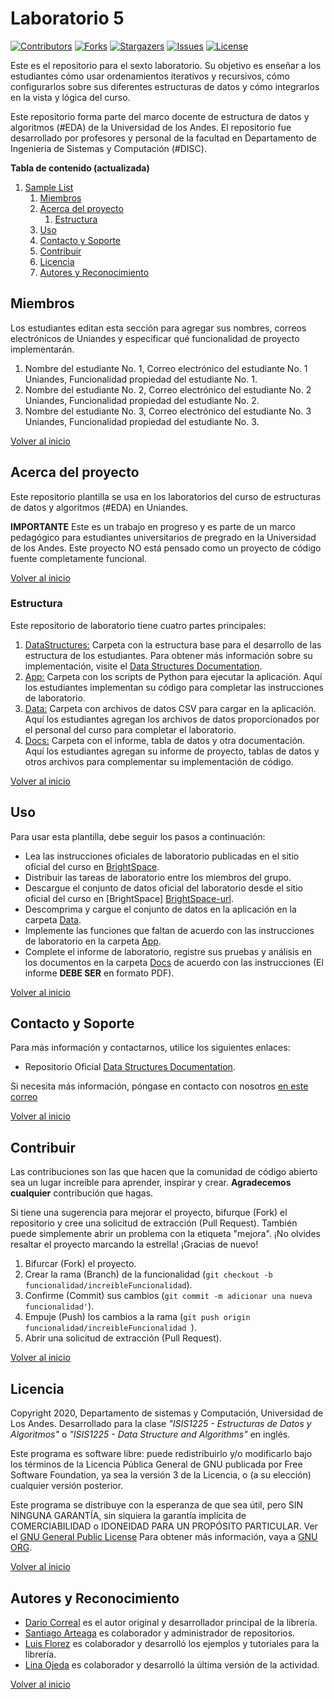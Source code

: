 # Laboratorio 5

[![Contributors][laboratorio-5-contributors-shield]][laboratorio-5-contributors-url]
[![Forks][laboratorio-5-forks-shield]][laboratorio-5-forks-url]
[![Stargazers][laboratorio-5-stars-shield]][laboratorio-5-stars-url]
[![Issues][laboratorio-5-issues-shield]][laboratorio-5-issues-url]
[![License][laboratorio-5-license-shield]][laboratorio-5-license-url]

Este es el repositorio para el sexto laboratorio. Su objetivo es enseñar a los estudiantes cómo usar ordenamientos iterativos y recursivos, cómo configurarlos sobre sus diferentes estructuras de datos y cómo integrarlos en la vista y lógica del curso.

Este repositorio forma parte del marco docente de estructura de datos y algoritmos (#EDA) de la Universidad de los Andes. El repositorio fue desarrollado por profesores y personal de la facultad en Departamento de Ingenieria de Sistemas y Computación (#DISC).

**Tabla de contenido (actualizada)**

1. [Sample List](#laboratorio-5)
   1. [Miembros](#Miembros)
   2. [Acerca del proyecto](#Acerca-del-proyecto)
      1. [Estructura](#Estructura)
   3. [Uso](#Uso)
   4. [Contacto y Soporte](#Contacto-y-Soporte)
   5. [Contribuir](#Contribuir)
   6. [Licencia](#Licencia)
   7. [Autores y Reconocimiento](#Autores-y-Reconocimiento)

## Miembros

Los estudiantes editan esta sección para agregar sus nombres, correos electrónicos de Uniandes y especificar qué funcionalidad de proyecto implementarán.

1. Nombre del estudiante No. 1, Correo electrónico del estudiante No. 1 Uniandes, Funcionalidad propiedad del estudiante No. 1.
2. Nombre del estudiante No. 2, Correo electrónico del estudiante No. 2 Uniandes, Funcionalidad propiedad del estudiante No. 2.
3. Nombre del estudiante No. 3, Correo electrónico del estudiante No. 3 Uniandes, Funcionalidad propiedad del estudiante No. 3.

[Volver al inicio](#laboratorio-5)

<!-- ABOUT THE PROJECT -->

## Acerca del proyecto

Este repositorio plantilla se usa en los laboratorios del curso de estructuras de datos y algoritmos (#EDA) en Uniandes.

**IMPORTANTE** Este es un trabajo en progreso y es parte de un marco pedagógico para estudiantes universitarios de pregrado en la Universidad de los Andes. Este proyecto NO está pensado como un proyecto de código fuente completamente funcional.

[Volver al inicio](#laboratorio-5)

### Estructura

Este repositorio de laboratorio tiene cuatro partes principales:

1. [DataStructures:](./DataStructures) Carpeta con la estructura base para el desarrollo de las estructura de los estudiantes. Para obtener más información sobre su implementación, visite el [Data Structures Documentation][data-struc-url].
1. [App:](./App) Carpeta con los scripts de Python para ejecutar la aplicación. Aquí los estudiantes implementan su código para completar las instrucciones de laboratorio.
1. [Data:](./Data) Carpeta con archivos de datos CSV para cargar en la aplicación. Aquí los estudiantes agregan los archivos de datos proporcionados por el personal del curso para completar el laboratorio.
1. [Docs:](./Docs) Carpeta con el informe, tabla de datos y otra documentación. Aquí los estudiantes agregan su informe de proyecto, tablas de datos y otros archivos para complementar su implementación de código.

[Volver al inicio](#laboratorio-5)

## Uso

Para usar esta plantilla, debe seguir los pasos a continuación:

- Lea las instrucciones oficiales de laboratorio publicadas en el sitio oficial del curso en [BrightSpace][BrightSpace-url].
- Distribuir las tareas de laboratorio entre los miembros del grupo.
- Descargue el conjunto de datos oficial del laboratorio desde el sitio oficial del curso en [BrightSpace] [BrightSpace-url].
- Descomprima y cargue el conjunto de datos en la aplicación en la carpeta [Data](./Data).
- Implemente las funciones que faltan de acuerdo con las instrucciones de laboratorio en la carpeta [App](./App).
- Complete el informe de laboratorio, registre sus pruebas y análisis en los documentos en la carpeta [Docs](./Docs) de acuerdo con las instrucciones (El informe **DEBE SER** en formato PDF).

[Volver al inicio](#laboratorio-5)

<!-- CONTACT -->

## Contacto y Soporte

Para más información y contactarnos, utilice los siguientes enlaces:

- Repositorio Oficial [Data Structures Documentation][data-struc-url].

Si necesita más información, póngase en contacto con nosotros [en este correo](mailto:isis1225@uniandes.edu.co)

[Volver al inicio](#laboratorio-5)

<!-- CONTRIBUTING -->

## Contribuir

Las contribuciones son las que hacen que la comunidad de código abierto sea un lugar increíble para aprender, inspirar y crear. **Agradecemos cualquier** contribución que hagas.

Si tiene una sugerencia para mejorar el proyecto, bifurque (Fork) el repositorio y cree una solicitud de extracción (Pull Request). También puede simplemente abrir un problema con la etiqueta "mejora".
¡No olvides resaltar el proyecto marcando la estrella! ¡Gracias de nuevo!

1. Bifurcar (Fork) el proyecto.
2. Crear la rama (Branch) de la funcionalidad (`git checkout -b funcionalidad/increibleFuncionalidad`).
3. Confirme (Commit) sus cambios (`git commit -m adicionar una nueva funcionalidad'`).
4. Empuje (Push) los cambios a la rama (`git push origin funcionalidad/increibleFuncionalidad `).
5. Abrir una solicitud de extracción (Pull Request).

[Volver al inicio](#laboratorio-5)

<!-- LICENSE -->

## Licencia

Copyright 2020, Departamento de sistemas y Computación, Universidad de Los Andes.
Desarrollado para la clase _"ISIS1225 - Estructuras de Datos y Algoritmos"_ o _"ISIS1225 - Data Structure and Algorithms"_ en inglés.

Este programa es software libre: puede redistribuirlo y/o modificarlo bajo los términos de la Licencia Pública General de GNU publicada por Free Software Foundation, ya sea la versión 3 de la Licencia, o (a su elección) cualquier versión posterior.

Este programa se distribuye con la esperanza de que sea útil, pero SIN NINGUNA GARANTÍA, sin siquiera la garantía implícita de COMERCIABILIDAD o IDONEIDAD PARA UN PROPÓSITO PARTICULAR. Ver el [GNU General Public License](LICENSE) Para obtener más información, vaya a [GNU ORG][gnu-url].

[Volver al inicio](#laboratorio-5)

<!-- ACKNOWLEDGMENTS -->

## Autores y Reconocimiento

- [Dario Correal][dariocorreal-url] es el autor original y desarrollador principal de la librería.
- [Santiago Arteaga][phillipus85-url] es colaborador y administrador de repositorios.
- [Luis Florez][le99-url] es colaborador y desarrolló los ejemplos y tutoriales para la librería.
- [Lina Ojeda][lojedaa-url] es colaborador y desarrolló la última versión de la actividad.

[Volver al inicio](#laboratorio-5)

[BrightSpace-url]: https://bloqueneon.uniandes.edu.co/d2l/home
[data-struc-url]: https://isis1225devs.github.io/ISIS1225-Structure-Documentation/
[uniandes-url]: https://cursos.virtual.uniandes.edu.co/isis1225/
[organization-url]: https://github.com/ISIS1225DEVS/
[disclib-url]: https://github.com/ISIS1225DEVS/ISIS1225-Lib
[demo-url]: https://github.com/ISIS1225DEVS/ISIS1225-Examples
[bugs-url]: https://github.com/ISIS1225DEVS/ISIS1225-Lib/issues
[issues-url]: https://github.com/ISIS1225DEVS/ISIS1225-Lib/issues
[gnu-url]: http://www.gnu.org/licenses/
[dariocorreal-url]: https://github.com/dariocorreal
[phillipus85-url]: https://github.com/phillipus85
[le99-url]: https://github.com/le99
[lojedaa-url]: https://github.com/lojedaa
[laboratorio-5-contributors-shield]: https://img.shields.io/github/contributors/ISIS1225DEVS/ISIS1225-Laboratorio-5.svg?style=for-the-badge
[laboratorio-5-contributors-url]: https://github.com/ISIS1225DEVS/ISIS1225-Laboratorio-5/graphs/contributors
[laboratorio-5-forks-shield]: https://img.shields.io/github/forks/ISIS1225DEVS/ISIS1225-Laboratorio-5.svg?style=for-the-badge
[laboratorio-5-forks-url]: https://github.com/ISIS1225DEVS/ISIS1225-Laboratorio-5/network/members
[laboratorio-5-stars-shield]: https://img.shields.io/github/stars/ISIS1225DEVS/ISIS1225-Laboratorio-5.svg?style=for-the-badge
[laboratorio-5-stars-url]: https://github.com/ISIS1225DEVS/ISIS1225-Laboratorio-5/stargazers
[laboratorio-5-issues-shield]: https://img.shields.io/github/issues/ISIS1225DEVS/ISIS1225-Laboratorio-5.svg?style=for-the-badge
[laboratorio-5-issues-url]: https://github.com/ISIS1225DEVS/ISIS1225-Laboratorio-5/issues
[laboratorio-5-license-shield]: https://img.shields.io/badge/License-GPLv3-blue.svg?style=for-the-badge
[laboratorio-5-license-url]: https://github.com/ISIS1225DEVS/ISIS1225-Laboratorio-5/blob/master/LICENSE
[laboratorio-5-bugs-url]: https://github.com/ISIS1225DEVS/ISIS1225-Laboratorio-5/issues
[laboratorio-5-issues-url]: https://github.com/ISIS1225DEVS/ISIS1225-Laboratorio-5/issues
[contributors-shield]: https://img.shields.io/github/contributors/ISIS1225DEVS/ISIS1225-Lib.svg?style=for-the-badge
